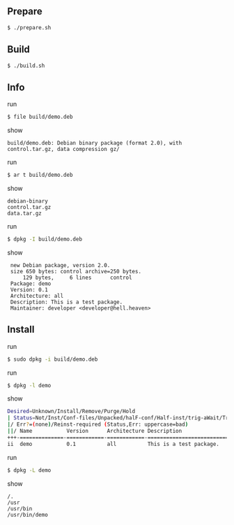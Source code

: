

## Prepare

``` sh
$ ./prepare.sh
```


## Build


``` sh
$ ./build.sh
```

## Info

run

``` sh
$ file build/demo.deb
```

show

```
build/demo.deb: Debian binary package (format 2.0), with control.tar.gz, data compression gz/
```

run

``` sh
$ ar t build/demo.deb 
```

show

```
debian-binary
control.tar.gz
data.tar.gz
```

run

``` sh
$ dpkg -I build/demo.deb
```

show

```
 new Debian package, version 2.0.
 size 650 bytes: control archive=250 bytes.
     129 bytes,     6 lines      control              
 Package: demo
 Version: 0.1
 Architecture: all
 Description: This is a test package.
 Maintainer: developer <developer@hell.heaven>
```

## Install

run

``` sh
$ sudo dpkg -i build/demo.deb
```

run

``` sh
$ dpkg -l demo
```

show

``` sh
Desired=Unknown/Install/Remove/Purge/Hold
| Status=Not/Inst/Conf-files/Unpacked/halF-conf/Half-inst/trig-aWait/Trig-pend
|/ Err?=(none)/Reinst-required (Status,Err: uppercase=bad)
||/ Name           Version      Architecture Description
+++-==============-============-============-=================================
ii  demo           0.1          all          This is a test package.
```

run

``` sh
$ dpkg -L demo
```

show

```
/.
/usr
/usr/bin
/usr/bin/demo
```



